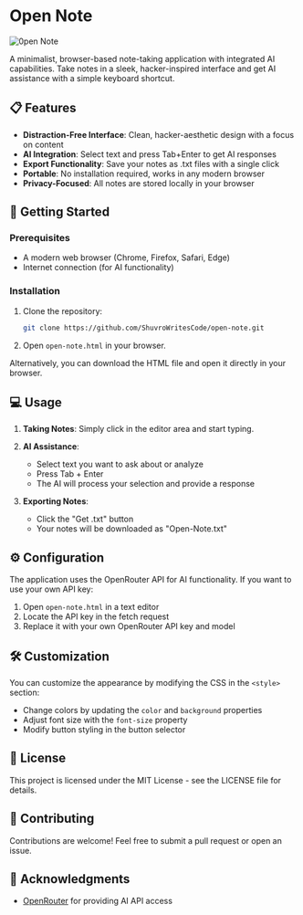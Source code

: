 # Open Note

![0pen Note](https://img.shields.io/badge/0pen-Note-limegreen?style=for-the-badge&logo=notepad%2B%2B)

A minimalist, browser-based note-taking application with integrated AI capabilities. Take notes in a sleek, hacker-inspired interface and get AI assistance with a simple keyboard shortcut.

## 📋 Features

- **Distraction-Free Interface**: Clean, hacker-aesthetic design with a focus on content
- **AI Integration**: Select text and press Tab+Enter to get AI responses
- **Export Functionality**: Save your notes as .txt files with a single click
- **Portable**: No installation required, works in any modern browser
- **Privacy-Focused**: All notes are stored locally in your browser

## 🚀 Getting Started

### Prerequisites

- A modern web browser (Chrome, Firefox, Safari, Edge)
- Internet connection (for AI functionality)

### Installation

1. Clone the repository:
   ```bash
   git clone https://github.com/ShuvroWritesCode/open-note.git
   ```

2. Open `open-note.html` in your browser.

Alternatively, you can download the HTML file and open it directly in your browser.

## 💻 Usage

1. **Taking Notes**: Simply click in the editor area and start typing.

2. **AI Assistance**:
   - Select text you want to ask about or analyze
   - Press Tab + Enter
   - The AI will process your selection and provide a response

3. **Exporting Notes**:
   - Click the "Get .txt" button
   - Your notes will be downloaded as "Open-Note.txt"

## ⚙️ Configuration

The application uses the OpenRouter API for AI functionality. If you want to use your own API key:

1. Open `open-note.html` in a text editor
2. Locate the API key in the fetch request
3. Replace it with your own OpenRouter API key and model

## 🛠️ Customization

You can customize the appearance by modifying the CSS in the `<style>` section:
- Change colors by updating the `color` and `background` properties
- Adjust font size with the `font-size` property
- Modify button styling in the button selector

## 📄 License

This project is licensed under the MIT License - see the LICENSE file for details.

## 🤝 Contributing

Contributions are welcome! Feel free to submit a pull request or open an issue.

## 🙏 Acknowledgments

- [OpenRouter](https://openrouter.ai/) for providing AI API access